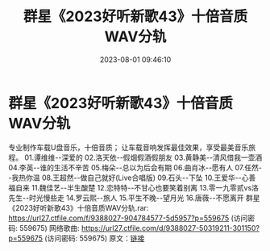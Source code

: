 ﻿---
title: 群星《2023好听新歌43》十倍音质WAV分轨
date: 2023-08-01 09:46:10
categories: WAV车载音乐、镜像
tags: 华语中文
---
# 群星《2023好听新歌43》十倍音质WAV分轨

专业制作车载U盘音乐，十倍音质；
让车载音响发挥最佳效果，享受最美音乐旅程。
01.谭维维--深爱的
02.洛天依--假烟假酒假朋友
03.黄静美--清风借我一壶酒
04.李英--谁的生活不辛苦
05.梅朵--总以为后会有期
06.曲肖冰--愿有人
07.任然--我热你温
08.王超然--做自己就好(Live合唱版)
09.石头--下坠
10.王爱华--心善福自来
11.魏佳艺--半生酸楚
12.恋特特--不甘心也要笑着别离
13.零一九零贰vs洛先生--时光慢些走
14.罗云熙--旅人
15.平生不晚--望月光
16.唐薇--不愿离开
群星《2023好听新歌43》十倍音质WAV分轨.rar: https://url27.ctfile.com/f/9388027-904784577-5d5957?p=559675
(访问密码: 559675)
网络歌曲: https://url27.ctfile.com/d/9388027-50319211-301150?p=559675
(访问密码: 559675)
原文：[链接](https://blog.sina.com.cn/s/blog_1647c7e76010312x9.html)